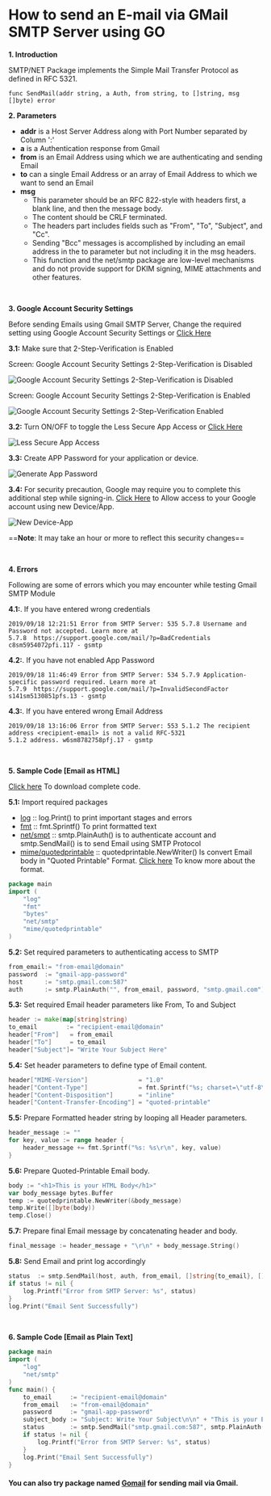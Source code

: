 # How to send an E-mail via GMail SMTP Server using GO

**1. Introduction**

SMTP/NET Package implements the Simple Mail Transfer Protocol as defined in RFC 5321.
```
func SendMail(addr string, a Auth, from string, to []string, msg []byte) error
```
**2. Parameters**
+ **addr**  is a Host Server Address along with Port Number separated by Column ':'
+ **a** is a Authentication response from Gmail
+ **from** is an Email Address using which we are authenticating and sending Email
+ **to** can a single Email Address or an array of Email Address to which we want to send an Email
+ **msg** 
  - This parameter should be an RFC 822-style with headers first, a blank line, and then the message body.
  - The content should be CRLF terminated.
  - The headers part includes fields such as "From", "To", "Subject", and "Cc".
  - Sending "Bcc" messages is accomplished by including an email address in the to parameter but not including it in the msg headers. 
  - This function and the net/smtp package are low-level mechanisms and do not provide support for DKIM signing, MIME attachments and  other features.

<br>

**3. Google Account Security Settings**

Before sending Emails using Gmail SMTP Server, Change the required setting using Google Account Security Settings or [Click Here](https://myaccount.google.com/security)

**3.1:** Make sure that 2-Step-Verification is Enabled

Screen: Google Account Security Settings 2-Step-Verification is Disabled

![Google Account Security Settings 2-Step-Verification is Disabled](https://i.imgur.com/6Hxmb2G.png)

Screen: Google Account Security Settings 2-Step-Verification is Enabled

![Google Account Security Settings 2-Step-Verification Enabled](https://i.imgur.com/vcQYoGo.png)

**3.2:** Turn ON/OFF to toggle the Less Secure App Access or [Click Here](https://myaccount.google.com/u/0/lesssecureapps)

![Less Secure App Access](https://i.imgur.com/mEGa22F.png)

**3.3:** Create APP Password for your application or device.

![Generate App Password](https://i.imgur.com/LHfCxdH.png)

**3.4:** For security precaution, Google may require you to complete this additional step while signing-in. [Click Here](https://accounts.google.com/DisplayUnlockCaptcha) to Allow access to your Google account using new Device/App.

![New Device-App](https://i.imgur.com/hymkYJ6.png)

==**Note**: It may take an hour or more to reflect this security changes==

<br>

**4. Errors**

Following are some of errors which you may encounter while testing Gmail SMTP Module

**4.1:**. If you have entered wrong credentials
```
2019/09/18 12:21:51 Error from SMTP Server: 535 5.7.8 Username and Password not accepted. Learn more at
5.7.8  https://support.google.com/mail/?p=BadCredentials c8sm5954072pfi.117 - gsmtp
```
**4.2:**. If you have not enabled App Password
```
2019/09/18 11:46:49 Error from SMTP Server: 534 5.7.9 Application-specific password required. Learn more at
5.7.9  https://support.google.com/mail/?p=InvalidSecondFactor s141sm5130851pfs.13 - gsmtp
```
**4.3:**. If you have entered wrong Email Address
```
2019/09/18 13:16:06 Error from SMTP Server: 553 5.1.2 The recipient address <recipient-email> is not a valid RFC-5321
5.1.2 address. w6sm8782758pfj.17 - gsmtp
```
<br>

**5. Sample Code [Email as HTML]**

[Click here](https://github.com/gaurangmacharya/pepithon/blob/master/send-email-via-gmail-smtp-server-using-go.go) To download complete code.

**5.1:** Import required packages
- [log](https://golang.org/pkg/log/) :: log.Print() to print important stages and errors
- [fmt](https://golang.org/pkg/fmt/) :: fmt.Sprintf() To print formatted text
- [net/smpt](https://golang.org/pkg/net/smtp/) :: smtp.PlainAuth() is to authenticate account and smtp.SendMail() is to send Email using SMTP Protocol
- [mime/quotedprintable](https://golang.org/pkg/mime/quotedprintable/) :: quotedprintable.NewWriter() Is convert Email body in "Quoted Printable" Format. [Click here](https://en.wikipedia.org/wiki/Quoted-printable) To know more about the format.
``` Go
package main
import (
    "log"
    "fmt"
    "bytes"
    "net/smtp"
    "mime/quotedprintable"
)
```
**5.2:** Set required parameters to authenticating access to SMTP
``` go
from_email:= "from-email@domain"
password  := "gmail-app-password"
host      := "smtp.gmail.com:587"
auth      := smtp.PlainAuth("", from_email, password, "smtp.gmail.com")
```
**5.3:** Set required Email header parameters like From, To and Subject
``` go
header := make(map[string]string)
to_email        := "recipient-email@domain"
header["From"]   = from_email
header["To"]     = to_email
header["Subject"]= "Write Your Subject Here"
```
**5.4:** Set header parameters to define type of Email content.
``` go
header["MIME-Version"]              = "1.0"
header["Content-Type"]              = fmt.Sprintf("%s; charset=\"utf-8\"", "text/html")
header["Content-Disposition"]       = "inline"
header["Content-Transfer-Encoding"] = "quoted-printable"
```
**5.5:** Prepare Formatted header string by looping all Header parameters.
``` go
header_message := ""
for key, value := range header {
    header_message += fmt.Sprintf("%s: %s\r\n", key, value)
}
```
**5.6:** Prepare Quoted-Printable Email body. 
``` go
body := "<h1>This is your HTML Body</h1>"
var body_message bytes.Buffer
temp := quotedprintable.NewWriter(&body_message)
temp.Write([]byte(body))
temp.Close()
```
**5.7:** Prepare final Email message by concatenating header and body.
``` go
final_message := header_message + "\r\n" + body_message.String()
```
**5.8:** Send Email and print log accordingly
``` go
status  := smtp.SendMail(host, auth, from_email, []string{to_email}, []byte(final_message))
if status != nil {
    log.Printf("Error from SMTP Server: %s", status)
}
log.Print("Email Sent Successfully")
```
<br>

**6. Sample Code [Email as Plain Text]**
``` go
package main
import (
    "log"
    "net/smtp"
)
func main() {
    to_email     := "recipient-email@domain"
    from_email   := "from-email@domain"
    password     := "gmail-app-password"
    subject_body := "Subject: Write Your Subject\n\n" + "This is your Email Body"
    status       := smtp.SendMail("smtp.gmail.com:587", smtp.PlainAuth("", from_email, password, "smtp.gmail.com"), from_email, []string{to_email}, []byte(subject_body))
    if status != nil {
        log.Printf("Error from SMTP Server: %s", status)
    }
    log.Print("Email Sent Successfully")
}
```

#### You can also try package named [Gomail](https://github.com/go-gomail/gomail) for sending mail via Gmail.
